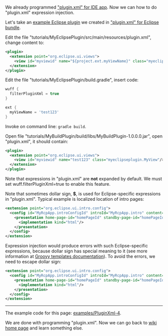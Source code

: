 We already programmed ["plugin.xml" for IDE app](Plugin.xml-for-eclipse-ide-app). Now we can how to do "plugin.xml" expression injection.

Let's take an [example Eclipse plugin](../tree/master/examples/PluginXml-1) we created in ["plugin.xml" for Eclipse bundle](plugin.xml-for-eclipse-bundle).

Edit the file "tutorials/MyEclipsePlugin/src/main/resources/plugin.xml", change content to:

```xml
<plugin>
  <extension point="org.eclipse.ui.views">
    <view id="myviewid" name="${project.ext.myViewName}" class="myeclipseplugin.MyView"/>
  </extension>
</plugin>
```

Edit the file "tutorials/MyEclipsePlugin/build.gradle", insert code:

```groovy
wuff {
  filterPluginXml = true
}

ext {
  myViewName = 'test123'
}
```

Invoke on command line: `gradle build`.

Open file "tutorials/MyBuildPlugin/build/libs/MyBuildPlugin-1.0.0.0.jar", open "plugin.xml", it should contain:

```xml
<plugin>
  <extension point="org.eclipse.ui.views">
    <view id="myviewid" name="test123" class="myeclipseplugin.MyView"/>
  </extension>
</plugin>
```

Note that expressions in "plugin.xml" are **not** expanded by default. We must set wuff.filterPluginXml=true to enable this feature.

Note that sometimes dollar sign, **$**, is used for Eclipse-specific expressions in "plugin.xml". Typical example is localized location of intro pages: 

```xml
<extension point="org.eclipse.ui.intro.config">
  <config id="MyRcpApp.introConfigId" introId="MyRcpApp.intro" content="$nl$/intro/introContent.xml">
    <presentation home-page-id="homePageId" standby-page-id="homePageId">
      <implementation kind="html"/>
    </presentation>
  </config>
</extension>
```

Expression injection would produce errors with such Eclipse-specific expressions, because dollar sign has special meaning to it (see more information at [Groovy templates documentation](http://groovy.codehaus.org/Groovy+Templates)). To avoid the errors, we need to escape dollar sign:

```xml
<extension point="org.eclipse.ui.intro.config">
  <config id="MyRcpApp.introConfigId" introId="MyRcpApp.intro" content="\$nl\$/intro/introContent.xml">
    <presentation home-page-id="homePageId" standby-page-id="homePageId">
      <implementation kind="html"/>
    </presentation>
  </config>
</extension>
```

---

The example code for this page: [examples/PluginXml-4](../tree/master/examples/PluginXml-4).

We are done with programming "plugin.xml". Now we can go back to [wiki home page](Home) and learn something else.
